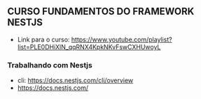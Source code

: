 ## CURSO FUNDAMENTOS DO FRAMEWORK NESTJS
- Link para o curso: https://www.youtube.com/playlist?list=PLE0DHiXlN_qqRNX4KpkNKvFswCXHUwoyL

### Trabalhando com Nestjs
- cli: https://docs.nestjs.com/cli/overview
- https://docs.nestjs.com/